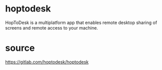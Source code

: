 # hoptodesk
HopToDesk is a multiplatform app that enables remote desktop sharing of screens and remote access to your machine.

# source
https://gitlab.com/hoptodesk/hoptodesk
